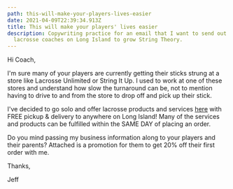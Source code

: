 ```yaml
---
path: this-will-make-your-players-lives-easier
date: 2021-04-09T22:39:34.913Z
title: This will make your players' lives easier
description: Copywriting practice for an email that I want to send out to
  lacrosse coaches on Long Island to grow String Theory.
---
```

Hi Coach,

I'm sure many of your players are currently getting their sticks strung at a store like Lacrosse Unlimited or String It Up. I used to work at one of these stores and understand how slow the turnaround can be, not to mention having to drive to and from the store to drop off and pick up their stick.

I've decided to go solo and offer lacrosse products and services [here](https://stringtheory.us/jeffcanstring) with FREE pickup & delivery to anywhere on Long Island! Many of the services and products can be fulfilled within the SAME DAY of placing an order.

Do you mind passing my business information along to your players and their parents? Attached is a promotion for them to get 20% off their first order with me.

Thanks,

Jeff